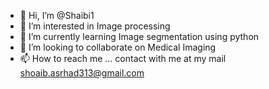 - 👋 Hi, I’m @Shaibi1
- 👀 I’m interested in Image processing
- 🌱 I’m currently learning Image segmentation using python
- 💞️ I’m looking to collaborate on Medical Imaging
- 📫 How to reach me ... contact with me at my mail shoaib.asrhad313@gmail.com

<!---
Shaibi1/Shaibi1 is a ✨ special ✨ repository because its `README.md` (this file) appears on your GitHub profile.
You can click the Preview link to take a look at your changes.
--->
